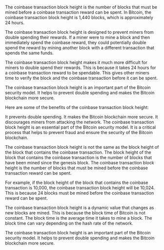 
The coinbase transaction block height is the number of blocks that must be mined before a coinbase transaction reward can be spent. In Bitcoin, the coinbase transaction block height is 1,440 blocks, which is approximately 24 hours.

The coinbase transaction block height is designed to prevent miners from double spending their rewards. If a miner were to mine a block and then immediately spend the coinbase reward, they could potentially double spend the reward by mining another block with a different transaction that spends the same funds.

The coinbase transaction block height makes it much more difficult for miners to double spend their rewards. This is because it takes 24 hours for a coinbase transaction reward to be spendable. This gives other miners time to verify the block and the coinbase transaction before it can be spent.

The coinbase transaction block height is an important part of the Bitcoin security model. It helps to prevent double spending and makes the Bitcoin blockchain more secure.

Here are some of the benefits of the coinbase transaction block height:

It prevents double spending.
It makes the Bitcoin blockchain more secure.
It discourages miners from attacking the network.
The coinbase transaction block height is an essential part of the Bitcoin security model. It is a critical process that helps to prevent fraud and ensure the security of the Bitcoin blockchain.

The coinbase transaction block height is not the same as the block height of the block that contains the coinbase transaction. The block height of the block that contains the coinbase transaction is the number of blocks that have been mined since the genesis block. The coinbase transaction block height is the number of blocks that must be mined before the coinbase transaction reward can be spent.

For example, if the block height of the block that contains the coinbase transaction is 10,000, the coinbase transaction block height will be 10,024. This is because 24 blocks must be mined before the coinbase transaction reward can be spent.

The coinbase transaction block height is a dynamic value that changes as new blocks are mined. This is because the block time of Bitcoin is not constant. The block time is the average time it takes to mine a block. The block time can vary depending on the hash rate of the network.

The coinbase transaction block height is an important part of the Bitcoin security model. It helps to prevent double spending and makes the Bitcoin blockchain more secure.